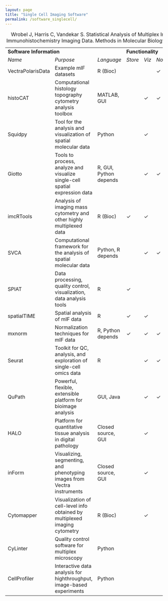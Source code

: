 ```yaml
---
layout: page
title: "Single Cell Imaging Software"
permalink: /software_singlecell/
---
```


<table>
  <caption align="left">Wrobel J, Harris C, Vandekar S. Statistical Analysis of Multiplex Immunofluorescence and Immunohistochemistry Imaging Data. Methods in Molecular Biology 2023. 2629: 141--168.</caption>
  <tr>
    <td colspan="3"><b>Software Information</b></td>
    <td colspan="6"><b>Functionality</b></td>
  </tr>
  <tr>
    <td><i>Name</i></td>
    <td><i>Purpose</i></td>
    <td><i>Language</i></td>
    <td><i>Store</i></td>
    <td><i>Viz</i></td>
    <td><i>Norm</i></td>
    <td><i>Seg</i></td>
    <td><i>Ptype</i></td>
    <td><i>Spatial</i></td>
  </tr>
  <tr>
    <td>VectraPolarisData</td>
    <td>Example mIF datasets</td>
    <td>R (Bioc)</td>
    <td>  </td>
    <td>  </td>
    <td> &check; </td>
    <td>  </td>
    <td>  </td>
    <td>  </td>
  </tr>
  <tr>
    <td>histoCAT</td>
    <td>Computational histology topography cytometry analysis toolbox</td>
    <td>MATLAB, GUI</td>
    <td>  </td>
    <td> &check; </td>
    <td> &check; </td>
    <td>  </td>
    <td>  </td>
    <td> &check; </td>
  </tr>
  <tr>
    <td>Squidpy</td>
    <td>Tool for the analysis and visualization of spatial molecular data</td>
    <td>Python</td>
    <td>  </td>
    <td> &check; </td>
    <td>  </td>
    <td> &check; </td>
    <td>  </td>
    <td> &check; </td>
  </tr>
  <tr>
    <td>Giotto</td>
    <td>Tools to process, analyze and visualize single-cell spatial expression data</td>
    <td>R, GUI, Python depends</td>
    <td>  </td>
    <td> &check; </td>
    <td> &check; </td>
    <td>  </td>
    <td>  </td>
    <td> &check; </td>
  </tr>
  <tr>
    <td>imcRTools</td>
    <td>Analysis of imaging mass cytometry and other highly multiplexed data</td>
    <td>R (Bioc)</td>
    <td> &check; </td>
    <td> &check; </td>
    <td>  </td>
    <td>  </td>
    <td>  </td>
    <td> &check; </td>
  </tr>
  <tr>
    <td>SVCA</td>
    <td>Computational framework for the analysis of spatial molecular data</td>
    <td>Python, R depends</td>
    <td>  </td>
    <td> &check; </td>
    <td> &check; </td>
    <td>  </td>
    <td>  </td>
    <td> &check; </td>
  </tr>  
  <tr>
    <td>SPIAT</td>
    <td>Data processing, quality control, visualization, data analysis tools</td>
    <td>R</td>
    <td> &check; </td>
    <td>  </td>
    <td>  </td>
    <td>  </td>
    <td>  </td>
    <td>  </td>
  </tr>
  <tr>
    <td>spatialTIME</td>
    <td>Spatial analysis of mIF data</td>
    <td>R</td>
    <td> &check; </td>
    <td> &check; </td>
    <td>  </td>
    <td>  </td>
    <td>  </td>
    <td> &check; </td>
  </tr>
  <tr>
    <td>mxnorm</td>
    <td>Normalization techniques for mIF data</td>
    <td>R, Python depends</td>
    <td> &check; </td>
    <td> &check; </td>
    <td> &check; </td>
    <td>  </td>
    <td>  </td>
    <td> &check; </td>
  </tr>
  <tr>
    <td>Seurat</td>
    <td>Toolkit for QC, analysis, and exploration of single-cell omics data</td>
    <td>R</td>
    <td>  </td>
    <td> &check; </td>
    <td> &check; </td>
    <td>  </td>
    <td>  </td>
    <td> &check; </td>
  </tr>
  <tr>
    <td>QuPath</td>
    <td>Powerful, flexible, extensible platform for bioimage analysis</td>
    <td>GUI, Java</td>
    <td>  </td>
    <td> &check; </td>
    <td> &check; </td>
    <td> &check; </td>
    <td> &check; </td>
    <td> &check; </td>
  </tr>
  <tr>
    <td>HALO</td>
    <td>Platform for quantitative tissue analysis in digital pathology</td>
    <td>Closed source, GUI</td>
    <td>  </td>
    <td> &check; </td>
    <td>  </td>
    <td> &check; </td>
    <td> &check; </td>
    <td> &check; </td>
  </tr> 
  <tr>
    <td>inForm</td>
    <td>Visualizing, segmenting, and phenotyping images from Vectra instruments</td>
    <td>Closed source, GUI</td>
    <td>  </td>
    <td> &check; </td>
    <td>  </td>
    <td> &check; </td>
    <td> &check; </td>
    <td>  </td>
  </tr>
  <tr>
    <td>Cytomapper</td>
    <td>Visualization of cell-level info obtained by multiplexed imaging cytometry</td>
    <td>R (Bioc)</td>
    <td>  </td>
    <td> &check; </td>
    <td>  </td>
    <td>  </td>
    <td>  </td>
    <td>  </td>
  </tr>
  <tr>
    <td>CyLinter</td>
    <td>Quality control software for multiplex microscopy</td>
    <td>Python</td>
    <td>  </td>
    <td>  </td>
    <td>  </td>
    <td> &check; </td>
    <td>  </td>
    <td>  </td>
  </tr>
  <tr>
    <td>CellProfiler</td>
    <td>Interactive data analysis for highthroughput, image-based experiments</td>
    <td>Python</td>
    <td>  </td>
    <td>  </td>
    <td>  </td>
    <td> &check; </td>
    <td>  </td>
    <td>  </td>
  </tr>
</table>
